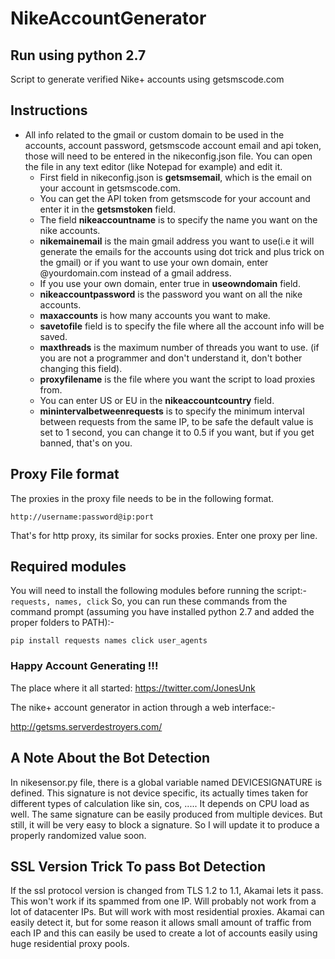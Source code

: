 # NikeAccountGenerator
## Run using python 2.7

Script to generate verified Nike+ accounts using getsmscode.com


## Instructions

  * All info related to the gmail or custom domain to be used in the accounts, account password, getsmscode account email and api token, those will need to be entered in the nikeconfig.json file. You can open the file in any text editor (like Notepad for example) and edit it.
    * First field in nikeconfig.json is **getsmsemail**, which is the email on your account in getsmscode.com.
    * You can get the API token from getsmscode for your account and enter it in the **getsmstoken** field.
    * The field **nikeaccountname** is to specify the name you want on the nike accounts.
    * **nikemainemail** is the main gmail address you want to use(i.e it will generate the emails for the accounts using dot trick and plus trick on the gmail) or if you want to use your own domain, enter @yourdomain.com instead of a gmail address.
    * If you use your own domain, enter true in **useowndomain** field.
    * **nikeaccountpassword** is the password you want on all the nike accounts.
    * **maxaccounts** is how many accounts you want to make.
    * **savetofile** field is to specify the file where all the account info will be saved.
    * **maxthreads** is the maximum number of threads you want to use. (if you are not a programmer and don't understand it, don't bother changing this field).
    * **proxyfilename** is the file where you want the script to load proxies from.
    * You can enter US or EU in the **nikeaccountcountry** field.
    * **minintervalbetweenrequests** is to specify the minimum interval between requests from the same IP, to be safe the default value is set to 1 second, you can change it to 0.5 if you want, but if you get banned, that's on you.

## Proxy File format

The proxies in the proxy file needs to be in the following format.

```http://username:password@ip:port```

That's for http proxy, its similar for socks proxies. Enter one proxy per line.

## Required modules

You will need to install the following modules before running the script:- ``` requests, names, click ```
So, you can run these commands from the command prompt (assuming you have installed python 2.7 and added the proper folders to PATH):-

```
pip install requests names click user_agents
```

### Happy Account Generating !!!


The place where it all started: https://twitter.com/JonesUnk

The nike+ account generator in action through a web interface:-

http://getsms.serverdestroyers.com/


## A Note About the Bot Detection

In nikesensor.py file, there is a global variable named DEVICESIGNATURE is defined. This signature is not device specific, its actually times taken for different types of calculation like sin, cos, ..... It depends on CPU load as well. The same signature can be easily produced from multiple devices. But still, it will be very easy to block a signature. So I will update it to produce a properly randomized value soon.


## SSL Version Trick To pass Bot Detection

If the ssl protocol version is changed from TLS 1.2 to 1.1, Akamai lets it pass. This won't work if its spammed from one IP. Will probably not work from a lot of datacenter IPs. But will work with most residential proxies. Akamai can easily detect it, but for some reason it allows small amount of traffic from each IP and this can easily be used to create a lot of accounts easily using huge residential proxy pools.